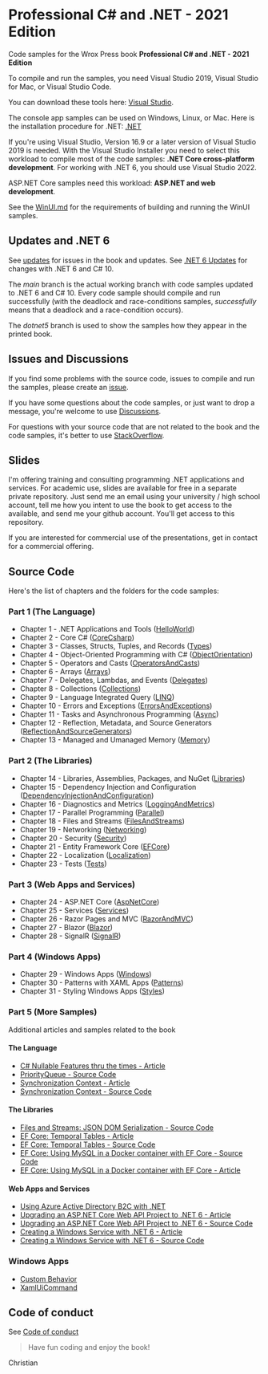 
# Professional C# and .NET - 2021 Edition

Code samples for the Wrox Press book **Professional C# and .NET - 2021 Edition**

To compile and run the samples, you need Visual Studio 2019, Visual Studio for Mac, or Visual Studio Code. 

You can download these tools here: [Visual Studio](https://www.visualstudio.com/).

The console app samples can be used on Windows, Linux, or Mac. Here is the installation procedure for .NET: [.NET](https://dotnet.microsoft.comt)

If you're using Visual Studio, Version 16.9 or a later version of Visual Studio 2019 is needed. With the Visual Studio Installer you need to select this workload to compile most of the code samples: **.NET Core cross-platform development**. For working with .NET 6, you should use Visual Studio 2022.

ASP.NET Core samples need this workload: **ASP.NET and web development**.

See the [WinUI.md](WinUI.md) for the requirements of building and running the WinUI samples.

## Updates and .NET 6

See [updates](Updates.md) for issues in the book and updates. See [.NET 6 Updates](Dotnet6Updates.md) for changes with .NET 6 and C# 10.

The *main* branch is the actual working branch with code samples updated to .NET 6 and C# 10. Every code sample should compile and run successfully (with the deadlock and race-conditions samples, *successfully* means that a deadlock and a race-condition occurs).

The *dotnet5* branch is used to show the samples how they appear in the printed book.

## Issues and Discussions

If you find some problems with the source code, issues to compile and run the samples, please create an [issue](https://github.com/ProfessionalCSharp/ProfessionalCSharp2021/issues). 

If you have some questions about the code samples, or just want to drop a message, you're welcome to use [Discussions](https://github.com/ProfessionalCSharp/ProfessionalCSharp2021/discussions).

For questions with your source code that are not related to the book and the code samples, it's better to use [StackOverflow](https://stackoverflow.com/).

## Slides

I'm offering training and consulting programming .NET applications and services. For academic use, slides are available for free in a separate private repository. Just send me an email using your university / high school account, tell me  how you intent to use the book to get access to the available, and send me your github account. You'll get access to this repository.

If you are interested for commercial use of the presentations, get in contact for a commercial offering.

## Source Code

Here's the list of chapters and the folders for the code samples:

### Part 1 (The Language)

* Chapter 1 - .NET Applications and Tools ([HelloWorld](1_CS/HelloWorld/Readme.md))
* Chapter 2 - Core C# ([CoreCsharp](1_CS/CoreCSharp/Readme.md))
* Chapter 3 - Classes, Structs, Tuples, and Records ([Types](1_CS/Types/Readme.md))
* Chapter 4 - Object-Oriented Programming with C# ([ObjectOrientation](1_CS/ObjectOrientation/Readme.md))
* Chapter 5 - Operators and Casts ([OperatorsAndCasts](1_CS/OperatorsAndCasts/Readme.md))
* Chapter 6 - Arrays ([Arrays](1_CS/Arrays/Readme.md))
* Chapter 7 - Delegates, Lambdas, and Events ([Delegates](1_CS/Delegates/Readme.md))
* Chapter 8 - Collections ([Collections](1_CS/Collections/Readme.md))
* Chapter 9 - Language Integrated Query ([LINQ](1_CS/LINQ/Readme.md))
* Chapter 10 - Errors and Exceptions ([ErrorsAndExceptions](1_CS/ErrorsAndExceptions/Readme.md))
* Chapter 11 - Tasks and Asynchronous Programming ([Async](1_CS/Async/Readme.md))
* Chapter 12 - Reflection, Metadata, and Source Generators ([ReflectionAndSourceGenerators](1_CS/ReflectionAndSourceGenerators/Readme.md))
* Chapter 13 - Managed and Umanaged Memory ([Memory](1_CS/Memory/Readme.md))

### Part 2  (The Libraries)

* Chapter 14 - Libraries, Assemblies, Packages, and NuGet ([Libraries](2_Libs/Libraries/Readme.md))
* Chapter 15 - Dependency Injection and Configuration ([DependencyInjectionAndConfiguration](2_Libs/DependencyInjectionAndConfiguration/Readme.md))
* Chapter 16 - Diagnostics and Metrics ([LoggingAndMetrics](2_Libs/LoggingAndMetrics))
* Chapter 17 - Parallel Programming ([Parallel](2_Libs/Parallel/Readme.md))
* Chapter 18 - Files and Streams ([FilesAndStreams](2_Libs/FilesAndStreams/Readme.md))
* Chapter 19 - Networking ([Networking](2_Libs/Networking/Readme.md))
* Chapter 20 - Security ([Security](2_Libs/Security/Readme.md))
* Chapter 21 - Entity Framework Core ([EFCore](2_Libs/EFCore/Readme.md))
* Chapter 22 - Localization ([Localization](2_Libs/Localization/Readme.md))
* Chapter 23 - Tests ([Tests](2_Libs/Tests/Readme.md))

### Part 3 (Web Apps and Services)

* Chapter 24 - ASP.NET Core ([AspNetCore](3_Web/ASPNETCore/Readme.md))
* Chapter 25 - Services ([Services](3_Web/Services/Readme.md))
* Chapter 26 - Razor Pages and MVC ([RazorAndMVC](3_Web/RazorAndMVC/Readme.md))
* Chapter 27 - Blazor ([Blazor](3_Web/Blazor/Readme.md))
* Chapter 28 - SignalR ([SignalR](3_Web/SignalR/Readme.md))

### Part 4 (Windows Apps)

* Chapter 29 - Windows Apps ([Windows](4_Apps/Windows/Readme.md))
* Chapter 30 - Patterns with XAML Apps ([Patterns](4_Apps/Patterns/Readme.md))
* Chapter 31 - Styling Windows Apps ([Styles](4_Apps/Styles/Readme.md))

### Part 5 (More Samples)

Additional articles and samples related to the book

#### The Language

* [C# Nullable Features thru the times - Article](https://csharp.christiannagel.com/2022/02/14/nullable/)
* [PriorityQueue - Source Code](5_More/Collections/PriorityQueueSample)
* [Synchronization Context - Article](TBD)
* [Synchronization Context - Source Code](5_More/Tasks/SynchronizationContext)

#### The Libraries

* [Files and Streams: JSON DOM Serialization - Source Code](5_More/FilesAndStreams/JsonSample/)
* [EF Core: Temporal Tables - Article](https://csharp.christiannagel.com/2022/01/31/efcoretemporaltables/)
* [EF Core: Temporal Tables - Source Code](5_More/EFCore/TemporalTableSample)
* [EF Core: Using MySQL in a Docker container with EF Core - Source Code](5_More/EFCore/MySQL/)
* [EF Core: Using MySQL in a Docker container with EF Core - Article](https://csharp.christiannagel.com/2022/05/17/mysqlwithefcoreanddocker/)

#### Web Apps and Services

* [Using Azure Active Directory B2C with .NET](https://csharp.christiannagel.com/2022/02/09/aadb2c/)
* [Upgrading an ASP.NET Core Web API Project to .NET 6 - Article](https://csharp.christiannagel.com/2022/02/22/upgrading-an-asp-net-core-web-api-project-to-net-6/)
* [Upgrading an ASP.NET Core Web API Project to .NET 6 - Source Code](5_More/Services/APIServiceUpdate/)
* [Creating a Windows Service with .NET 6 - Article](https://csharp.christiannagel.com/2022/03/22/windowsservice-2/)
* [Creating a Windows Service with .NET 6 - Source Code](5_More/WindowsServices/)

### Windows Apps

* [Custom Behavior](5_More/WinUI/BehaviorSample)
* [XamlUiCommand](5_More/WinUI/WinUIAppEditor)

## Code of conduct

See [Code of conduct](CODE_OF_CONDUCT.md)

> Have fun coding and enjoy the book!

Christian
